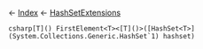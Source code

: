 ← [Index](Api-Index) ← [HashSetExtensions](System.Collections.Generic.HashSetExtensions)

```csharp[T]() FirstElement<T><[T]()>([HashSet<T>](System.Collections.Generic.HashSet`1) hashset)```